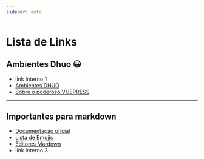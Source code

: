 ```yaml
---
sidebar: auto
---
```


# Lista de Links 

## Ambientes Dhuo 	:grinning:

- link interno 1
- [Ambientes DHUO](./ambientesdhuo.md)
- [Sobre o poderoso VUEPRESS](./sobrevuepress.md)

---

## Importantes para markdown

- [Documentação oficial](https://vuepress.vuejs.org/)
- [Lista de Emojis](https://github.com/ikatyang/emoji-cheat-sheet)
- [Editores Mardown](https://www.slant.co/topics/2196/~best-online-markdown-editor)
- link interno 3


